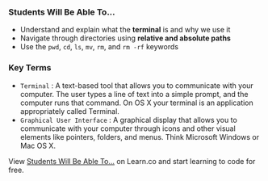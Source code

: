 

### Students Will Be Able To...
+ Understand and explain what the **terminal** is and why we use it
+ Navigate through directories using **relative and absolute paths**
+ Use the `pwd`, `cd`, `ls`, `mv`, `rm`, and `rm -rf` keywords


### Key Terms
* `Terminal` : A text-based tool that allows you to communicate with your computer. The user types a line of text into a simple prompt, and the computer runs that command. On OS X your terminal is an application appropriately called Terminal. <br>
* `Graphical User Interface` : A graphical display that allows you to communicate with your computer through icons and other visual elements like pointers, folders, and menus. Think Microsoft Windows or Mac OS X.

<p data-visibility='hidden'>View <a href='https://learn.co/lessons/hs-command-line-intro' title='Students Will Be Able To...'>Students Will Be Able To...</a> on Learn.co and start learning to code for free.</p>
